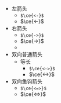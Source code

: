 - 左箭头
	- `$\ce{<-}$`
	- $\ce{<-}$
- 右箭头
	- `$\ce{->}$`
	- $\ce{->}$
	-
- 双向普通箭头
	- 等长
		- `$\ce{<->}$`
		- $\ce{<->}$
- 双向鱼钩箭头
	- `$\ce{<=>}$`
	- $\ce{<=>}$